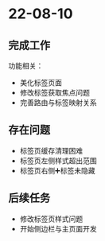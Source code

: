 # 22-08-10

## 完成工作

功能相关：

- 美化标签页面
- 修改标签获取焦点问题
- 完善路由与标签映射关系

## 存在问题

- 标签页缓存清理困难
- 标签页左侧样式超出范围
- 标签页右侧➕标签未隐藏

## 后续任务

- 修改标签页样式问题
- 开始侧边栏与主页面开发
